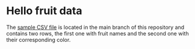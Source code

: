 # Hello fruit data

The [sample CSV file](https://github.com/BioSchemas/github-markup-example/blob/main/data/sample.csv) is located in the main branch of this repository and contains two rows, the first one with fruit names and the second one with their corresponding color.